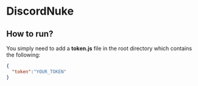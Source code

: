 # DiscordNuke

## How to run?
You simply need to add a **token.js** file in the root directory which contains the following:
```json
{
  "token":"YOUR_TOKEN"
}
```
